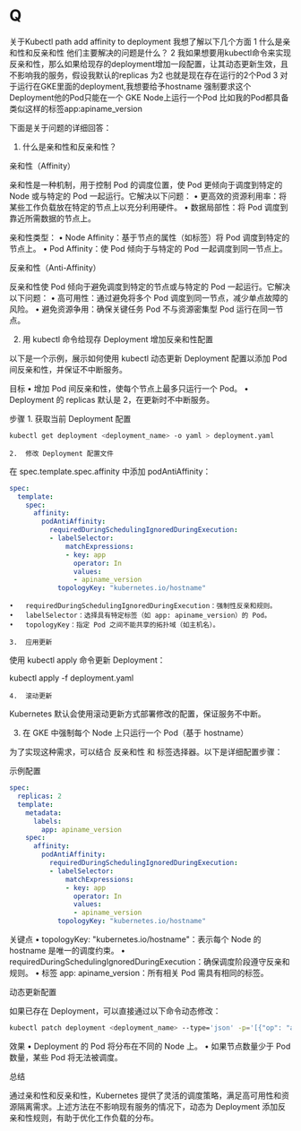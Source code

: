 # Q 
关于Kubectl path add affinity to deployment 我想了解以下几个方面
1 什么是亲和性和反亲和性 他们主要解决的问题是什么？
2 我如果想要用kubectl命令来实现反亲和性，那么如果给现存的deployment增加一段配置，让其动态更新生效，且不影响我的服务，假设我默认的replicas 为2 也就是现在存在运行的2个Pod
3 对于运行在GKE里面的deployment,我想要给予hostname 强制要求这个Deployment他的Pod只能在一个 GKE Node上运行一个Pod 比如我的Pod都具备类似这样的标签app:apiname_version


下面是关于问题的详细回答：

1. 什么是亲和性和反亲和性？

亲和性（Affinity）

亲和性是一种机制，用于控制 Pod 的调度位置，使 Pod 更倾向于调度到特定的 Node 或与特定的 Pod 一起运行。它解决以下问题：
	•	更高效的资源利用率：将某些工作负载放在特定的节点上以充分利用硬件。
	•	数据局部性：将 Pod 调度到靠近所需数据的节点上。

亲和性类型：
	•	Node Affinity：基于节点的属性（如标签）将 Pod 调度到特定的节点上。
	•	Pod Affinity：使 Pod 倾向于与特定的 Pod 一起调度到同一节点上。

反亲和性（Anti-Affinity）

反亲和性使 Pod 倾向于避免调度到特定的节点或与特定的 Pod 一起运行。它解决以下问题：
	•	高可用性：通过避免将多个 Pod 调度到同一节点，减少单点故障的风险。
	•	避免资源争用：确保关键任务 Pod 不与资源密集型 Pod 运行在同一节点。

2. 用 kubectl 命令给现存 Deployment 增加反亲和性配置

以下是一个示例，展示如何使用 kubectl 动态更新 Deployment 配置以添加 Pod 间反亲和性，并保证不中断服务。

目标
	•	增加 Pod 间反亲和性，使每个节点上最多只运行一个 Pod。
	•	Deployment 的 replicas 默认是 2，在更新时不中断服务。

步骤
	1.	获取当前 Deployment 配置
```bash
kubectl get deployment <deployment_name> -o yaml > deployment.yaml
```

	2.	修改 Deployment 配置文件
在 spec.template.spec.affinity 中添加 podAntiAffinity：
```yaml
spec:
  template:
    spec:
      affinity:
        podAntiAffinity:
          requiredDuringSchedulingIgnoredDuringExecution:
          - labelSelector:
              matchExpressions:
              - key: app
                operator: In
                values:
                - apiname_version
            topologyKey: "kubernetes.io/hostname"
```
	•	requiredDuringSchedulingIgnoredDuringExecution：强制性反亲和规则。
	•	labelSelector：选择具有特定标签（如 app: apiname_version）的 Pod。
	•	topologyKey：指定 Pod 之间不能共享的拓扑域（如主机名）。

	3.	应用更新
使用 kubectl apply 命令更新 Deployment：

kubectl apply -f deployment.yaml


	4.	滚动更新
Kubernetes 默认会使用滚动更新方式部署修改的配置，保证服务不中断。

3. 在 GKE 中强制每个 Node 上只运行一个 Pod（基于 hostname）

为了实现这种需求，可以结合 反亲和性 和 标签选择器。以下是详细配置步骤：

示例配置
```yaml
spec:
  replicas: 2
  template:
    metadata:
      labels:
        app: apiname_version
    spec:
      affinity:
        podAntiAffinity:
          requiredDuringSchedulingIgnoredDuringExecution:
          - labelSelector:
              matchExpressions:
              - key: app
                operator: In
                values:
                - apiname_version
            topologyKey: "kubernetes.io/hostname"
```
关键点
	•	topologyKey: "kubernetes.io/hostname"：表示每个 Node 的 hostname 是唯一的调度约束。
	•	requiredDuringSchedulingIgnoredDuringExecution：确保调度阶段遵守反亲和规则。
	•	标签 app: apiname_version：所有相关 Pod 需具有相同的标签。

动态更新配置

如果已存在 Deployment，可以直接通过以下命令动态修改：
```bash
kubectl patch deployment <deployment_name> --type='json' -p='[{"op": "add", "path": "/spec/template/spec/affinity", "value": {"podAntiAffinity":{"requiredDuringSchedulingIgnoredDuringExecution":[{"labelSelector":{"matchExpressions":[{"key":"app","operator":"In","values":["apiname_version"]}]},"topologyKey":"kubernetes.io/hostname"}]}}}]'
```
效果
	•	Deployment 的 Pod 将分布在不同的 Node 上。
	•	如果节点数量少于 Pod 数量，某些 Pod 将无法被调度。

总结

通过亲和性和反亲和性，Kubernetes 提供了灵活的调度策略，满足高可用性和资源隔离需求。上述方法在不影响现有服务的情况下，动态为 Deployment 添加反亲和性规则，有助于优化工作负载的分布。
